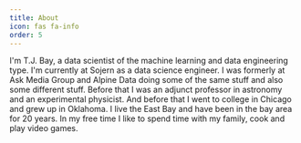 ```yaml
---
title: About
icon: fas fa-info
order: 5
---
```

I'm T.J. Bay, a data scientist of the machine learning and data engineering type. I'm currently at Sojern as a data science engineer. I was formerly at Ask Media Group and Alpine Data doing some of the same stuff and also some different stuff. Before that I was an adjunct professor in astronomy and an experimental physicist. And before that I went to college in Chicago and grew up in Oklahoma. I live the East Bay and have been in the bay area for 20 years. In my free time I like to spend time with my family, cook and play video games.